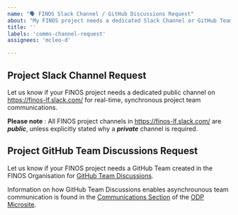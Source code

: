 ```yaml
---
name: "🗣 FINOS Slack Channel / GitHub Discussions Request"
about: "My FINOS project needs a dedicated Slack Channel or GitHub Team Discussions"
title: ''
labels: 'comms-channel-request'
assignees: 'mcleo-d'

---
```


## Project Slack Channel Request

Let us know if your FINOS project needs a dedicated public channel on https://finos-lf.slack.com/ for real-time, synchronous project team communications.

**Please note** : All FINOS project channels in https://finos-lf.slack.com/ are _**public**_, unless explicitly stated why a _**private**_ channel is required.

## Project GitHub Team Discussions Request

Let us know if your FINOS project needs a GitHub Team created in the FINOS Organisation for [GitHub Team Discussions](https://docs.github.com/en/github/building-a-strong-community/about-team-discussions). 

Information on how GitHub Team Discussions enables asynchrounous team communication is found in the [Communications Section](https://odp.finos.org/docs/project-collaboration#conversations) of the [ODP Microsite](https://odp.finos.org/).